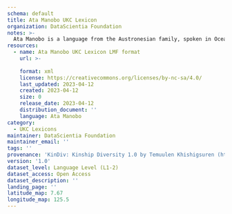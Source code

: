```yaml
---
schema: default
title: Ata Manobo UKC Lexicon
organization: DataScientia Foundation
notes: >-
  Ata Manobo is a language from the Austronesian family, spoken in Oceania. The UKC Lexicon of Ata Manobo is represented as a lexico-semantic network. It consists of words, word senses, synsets, as well as sense-level and synset-level relationships.
resources:
  - name: Ata Manobo UKC Lexicon LMF format
    url: >-
      
    format: xml
    license: https://creativecommons.org/licenses/by-nc-sa/4.0/
    last_updated: 2023-04-12
    created: 2023-04-12
    size: 0
    release_date: 2023-04-12
    distribution_document: ''
    language: Ata Manobo
category:
  - UKC Lexicons
maintainer: DataScientia Foundation
maintainer_email: ''
tags: ''
provenance: 'KinDiv: Kinship Diversity 1.0 by Temuulen Khishigsuren (http://ukc.disi.unitn.it/index.php/kinship/); Princeton WordNet 2.1 by Princeton University (https://wordnet.princeton.edu)'
version: '1.0'
dataset_level: Language Level (L1-2)
dataset_access: Open Access
dataset_description: ''
landing_page: ''
latitude_map: 7.67
longitude_map: 125.5
---
```

